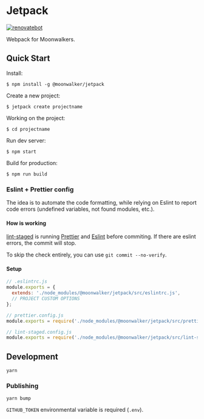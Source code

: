 # Jetpack

[![renovatebot](https://badges.renovateapi.com/github/moonwalker/jetpack)](https://renovatebot.com/dashboard#github/moonwalker/jetpack)

Webpack for Moonwalkers.

## Quick Start

Install:

```shell
$ npm install -g @moonwalker/jetpack
```

Create a new project:

```shell
$ jetpack create projectname
```

Working on the project:

```shell
$ cd projectname
```

Run dev server:

```shell
$ npm start
```

Build for production:

```shell
$ npm run build
```

### Eslint + Prettier config

The idea is to automate the code formatting, while relying on Eslint to report code errors (undefined variables, not found modules, etc.). 

#### How is working
[lint-staged](https://www.npmjs.com/package/lint-staged) is running [Prettier](https://www.npmjs.com/package/prettier) and [Eslint](https://www.npmjs.com/package/eslint) before commiting. If there are eslint errors, the commit will stop.

To skip the check entirely, you can use `git commit --no-verify`.

#### Setup

```js
// .eslintrc.js
module.exports = {
  extends: './node_modules/@moonwalker/jetpack/src/eslintrc.js',
  // PROJECT CUSTOM OPTIONS
};
```

```js
// prettier.config.js
module.exports = require('./node_modules/@moonwalker/jetpack/src/prettier.config.js');
```

```js
// lint-staged.config.js
module.exports = require('./node_modules/@moonwalker/jetpack/src/lint-staged.config.js');
```

## Development

```shell
yarn
```

### Publishing


```shell
yarn bump
```

`GITHUB_TOKEN` environmental variable is required (`.env`).
